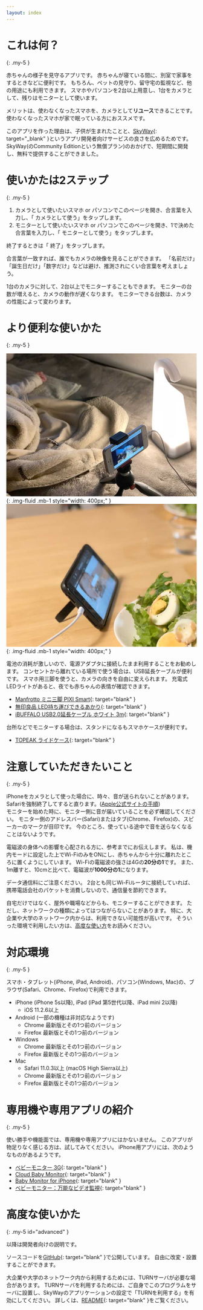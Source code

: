 ```yaml
---
layout: index
---
```

# これは何？
{: .my-5 }

赤ちゃんの様子を見守るアプリです。
赤ちゃんが寝ている間に、別室で家事をするときなどに便利です。
もちろん、ペットの見守り、留守宅の監視など、他の用途にも利用できます。
スマホやパソコンを2台以上用意し、1台をカメラとして、残りはモニターとして使います。

メリットは、使わなくなったスマホを、カメラとして**リユース**できることです。
使わなくなったスマホが家で眠っている方におススメです。

このアプリを作った理由は、子供が生まれたことと、[SkyWay](https://webrtc.ecl.ntt.com/){: target="_blank" }というアプリ開発者向けサービスの良さを広めるためです。
SkyWay(のCommunity Editionという無償プラン)のおかげで、短期間に開発し、無料で提供することができました。

# 使いかたは2ステップ
{: .my-5 }

1. カメラとして使いたいスマホ or パソコンでこのページを開き、合言葉を入力し、「<span class="oi oi-video" title="video" aria-hidden="true"></span> カメラとして使う」をタップします。
2. モニターとして使いたいスマホ or パソコンでこのページを開き、1で決めた合言葉を入力し、「<span class="oi oi-monitor" title="monitor" aria-hidden="true"></span> モニターとして使う」をタップします。

終了するときは「<span class="oi oi-circle-x" title="close" aria-hidden="true"></span> 終了」をタップします。

合言葉が一致すれば、誰でもカメラの映像を見ることができます。
「名前だけ」「誕生日だけ」「数字だけ」などは避け、推測されにくい合言葉を考えましょう。

1台のカメラに対して、2台以上でモニターすることもできます。
モニターの台数が増えると、カメラの動作が遅くなります。
モニターできる台数は、カメラの性能によって変わります。

# より便利な使いかた
{: .my-5 }

![camera](images/camera.jpg){: .img-fluid .mb-1 style="width: 400px;" }
![monitor](images/monitor.jpg){: .img-fluid .mb-1 style="width: 400px;" } 

電池の消耗が激しいので、電源アダプタに接続したまま利用することをお勧めします。
コンセントから離れている場所で使う場合は、USB延長ケーブルが便利です。
スマホ用三脚を使うと、カメラの向きを自由に変えられます。
充電式LEDライトがあると、夜でも赤ちゃんの表情が確認できます。

- [Manfrotto ミニ三脚 PIXI Smart](https://www.amazon.co.jp/dp/B0169SORBO/){: target="blank" }
- [無印良品 LED持ち運びできるあかり](https://lohaco.jp/product/9741156/){: target="blank" }
- [iBUFFALO USB2.0延長ケーブル ホワイト 3m](https://www.amazon.co.jp/dp/B007STDM2O/){: target="blank" }

台所などでモニターする場合は、スタンドになるもスマホケースが便利です。

- [TOPEAK ライドケース](https://www.amazon.co.jp/dp/B06XCQBVYY/){: target="blank" }

# 注意していただきたいこと
{: .my-5 }

iPhoneをカメラとして使った場合に、時々、音が送られないことがあります。
Safariを強制終了してすると直ります。([Apple公式サイトの手順](https://support.apple.com/ja-jp/HT201330))    
モニターを始めた時に、モニター側に音が届いていることを必ず確認してください。
モニター側のアドレスバー(Safari)またはタブ(Chrome、Firefox)の、スピーカーのマークが目印です。
今のところ、使っている途中で音を送らなくなることはないようです。

電磁波の身体への影響を心配される方に、参考までにお伝えします。
私は、機内モードに設定した上でWi-FiのみをONにし、赤ちゃんから十分に離れたところに置くようにしています。
Wi-Fiの電磁波の強さは4Gの**20分の1**です。
また、1m離すと、10cmと比べて、電磁波が**1000分の1**になります。

データ通信料にご注意ください。
2台とも同じWi-Fiルータに接続していれば、携帯電話会社のパケットを消費しないので、通信量を節約できます。

自宅だけではなく、屋外や職場などからも、モニターすることができます。
ただし、ネットワークの種類によってはつながらないことがあります。
特に、大企業や大学のネットワーク内からは、利用できない可能性が高いです。
そういった環境で利用したい方は、[高度な使い方](#advanced)をお読みください。

# 対応環境
{: .my-5 }

スマホ・タブレット(iPhone, iPad, Android)、パソコン(Windows, Mac)の、ブラウザ(Safari、Chrome、Firefox)で利用できます。

- iPhone (iPhone 5s以降), iPad (iPad 第5世代以降、iPad mini 2以降)
    - iOS 11.2.6以上
- Android (一部の機種は非対応なようです)
    - Chrome 最新版とその1つ前のバージョン
    - Firefox 最新版とその1つ前のバージョン
- Windows
    - Chrome 最新版とその1つ前のバージョン
    - Firefox 最新版とその1つ前のバージョン
- Mac
    - Safari 11.0.3以上 (macOS High Sierra以上)
    - Chrome 最新版とその1つ前のバージョン
    - Firefox 最新版とその1つ前のバージョン

# 専用機や専用アプリの紹介
{: .my-5 }

使い勝手や機能面では、専用機や専用アプリにはかないません。
このアプリが物足りなく感じる方は、試してみてください。
iPhone用アプリには、次のようなものがあるようです。

- [ベビーモニター 3G](https://itunes.apple.com/jp/app/id490077681?mt=8){: target="blank" }
- [Cloud Baby Monitor](https://itunes.apple.com/jp/app/id432791399?mt=8){: target="blank" }
- [Baby Monitor for iPhone](https://itunes.apple.com/jp/app/id882770893?mt=8){: target="blank" }
- [ベビーモニター：万能なビデオ監視](https://itunes.apple.com/jp/app/id735272656?mt=8){: target="blank" }

# 高度な使いかた
{: .my-5 id="advanced" }

以降は開発者向けの説明です。

ソースコードを[GitHub](https://github.com/rotsuya/skyway-baby-monitor/){: target="blank" }で公開しています。
自由に改変・設置することができます。

大企業や大学のネットワーク内から利用するためには、TURNサーバが必要な場合があります。
TURNサーバを利用するためには、ご自身でこのプログラムをサーバに設置し、SkyWayのアプリケーションの設定で「TURNを利用する」を有効にしてください。
詳しくは、[README](https://github.com/rotsuya/skyway-baby-monitor/){: target="blank" }をご覧ください。
